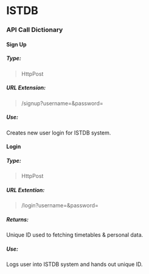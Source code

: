 # ISTDB

### API Call Dictionary

#### Sign Up

##### Type:

> HttpPost

##### URL Extension:

> /signup?username=<insertusernamehere>&password=<insertpasswordhere>

##### Use:

Creates new user login for ISTDB system.

#### Login

##### Type:

> HttpPost

##### URL Extention:

> /login?username=<insertusernamehere>&password=<insertpasswordhere>

##### Returns:

Unique ID used to fetching timetables & personal data.

##### Use:

Logs user into ISTDB system and hands out unique ID.